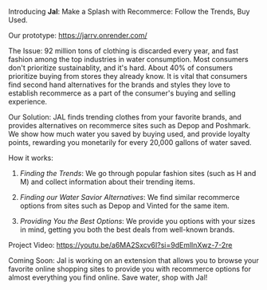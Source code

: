 Introducing **Jal**: Make a Splash with Recommerce: Follow the Trends, Buy Used.

Our prototype: https://jarrv.onrender.com/

The Issue:
92 million tons of clothing is discarded every year, and fast fashion among the top industries in water consumption.  Most consumers don't prioritize sustainablity, and it's hard. About 40% of consumers prioritize buying from stores they already know. It is vital that consumers find second hand alternatives for the brands and styles they love to establish recommerce as a part of the consumer's buying and selling experience. 

Our Solution:
JAL finds trending clothes from your favorite brands, and provides alternatives on recommerce sites such as Depop and Poshmark. We show how much water you saved by buying used, and provide loyalty points, rewarding you monetarily for every 20,000 gallons of water saved. 

How it works:
1. *Finding the Trends*:
We go through popular fashion sites (such as H and M) and collect information about their trending items.

2. *Finding our Water Savior Alternatives*:
We find similar recommerce options from sites such as Depop and Vinted for the same item.

3. *Providing You the Best Options*:
We provide you options with your sizes in mind, getting you both the best deals from well-known brands.

Project Video: https://youtu.be/a6MA2Sxcv6I?si=9dEmllnXwz-7-2re

Coming Soon:
Jal is working on an extension that allows you to browse your favorite online shopping sites to provide you with recommerce options for almost everything you find online. Save water, shop with Jal!

